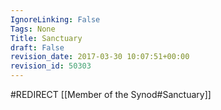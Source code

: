 ```yaml
---
IgnoreLinking: False
Tags: None
Title: Sanctuary
draft: False
revision_date: 2017-03-30 10:07:51+00:00
revision_id: 50303
---
```


#REDIRECT [[Member of the Synod#Sanctuary]]